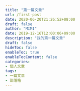 ```yaml
---
title: "第一篇文章"
url: /first-post
date: 2020-06-20T21:26:52+08:00
draft: false
author: "MIMI"
date: 2019-12-16T12:00:06+09:00
description: "我的第一篇文章"
draft: false
hideToc: false
enableToc: true
enableTocContent: false
categories:
- 個人文章
tags: 
- 一篇文章
- 部落格
---
```

